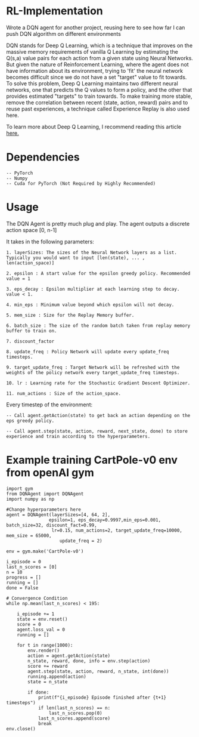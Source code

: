 # RL-Implementation
Wrote a DQN agent for another project, reusing here to see how far I can push DQN algorithm on different environments

DQN stands for Deep Q Learning, which is a technique that improves on the massive memory requirements of vanilla Q Learning by estimating the Q(s,a) value pairs for each action from a given state using Neural Networks. But given the nature of Reinforcement Learning, where the agent does not have information about its environment, trying to 'fit' the neural network becomes difficult since we do not have a set "target" value to fit towards. To solve this problem, Deep Q Learning maintains two different neural networks, one that predicts the Q values to form a policy, and the other that provides estimated "targets" to train towards. To make training more stable, remove the correlation between recent (state, action, reward) pairs and to reuse past experiences, a technique called Experience Replay is also used here. 

To learn more about Deep Q Learning, I recommend reading this article [here.](https://www.analyticsvidhya.com/blog/2019/04/introduction-deep-q-learning-python/)

# Dependencies 

    -- PyTorch
    -- Numpy
    -- Cuda for PyTorch (Not Required by Highly Recommended)

# Usage

The DQN Agent is pretty much plug and play. The agent outputs a discrete action space [0, n-1]

It takes in the following parameters:

    1. layerSizes: The sizes of the Neural Network layers as a list. Typically you would want to input [len(state), ... , len(action_space)]

    2. epsilon : A start value for the epsilon greedy policy. Recommended value = 1

    3. eps_decay : Epsilon multiplier at each learning step to decay. value < 1.

    4. min_eps : Minimum value beyond which epsilon will not decay.

    5. mem_size : Size for the Replay Memory buffer.

    6. batch_size : The size of the random batch taken from replay memory buffer to train on.

    7. discount_factor

    8. update_freq : Policy Network will update every update_freq timesteps. 

    9. target_update_freq : Target Network will be refreshed with the weights of the policy network every target_update_freq timesteps.

    10. lr : Learning rate for the Stochastic Gradient Descent Optimizer.

    11. num_actions : Size of the action_space. 


Every timestep of the environment:

    -- Call agent.getAction(state) to get back an action depending on the eps greedy policy.

    -- Call agent.step(state, action, reward, next_state, done) to store experience and train according to the hyperparameters.

# Example training CartPole-v0 env from openAI gym

```
import gym
from DQNAgent import DQNAgent
import numpy as np

#Change hyperparameters here
agent = DQNAgent(layerSizes=[4, 64, 2],
                epsilon=1, eps_decay=0.9997,min_eps=0.001, batch_size=32, discount_fact=0.99, 
                 lr=0.15, num_actions=2, target_update_freq=10000, mem_size = 65000,
                    update_freq = 2)

env = gym.make('CartPole-v0')

i_episode = 0
last_n_scores = [0]
n = 10
progress = []
running = []
done = False

# Convergence Condition
while np.mean(last_n_scores) < 195:
    
    i_episode += 1
    state = env.reset()
    score = 0
    agent.loss_val = 0
    running = []
    
    for t in range(1000):
        env.render()
        action = agent.getAction(state)
        n_state, reward, done, info = env.step(action)
        score += reward
        agent.step(state, action, reward, n_state, int(done))
        running.append(action)
        state = n_state
        
        if done:
            print(f"{i_episode} Episode finished after {t+1} timesteps")
            if len(last_n_scores) == n:
                last_n_scores.pop(0)
            last_n_scores.append(score)
            break
env.close()

```
